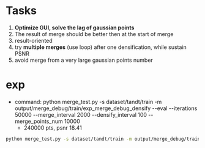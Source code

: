 # Tasks
1. **Optimize GUI, solve the lag of gaussian points**
2. The result of merge should be better then at the start of merge
3. result-oriented
4. try **multiple merges** (use loop) after one densification, while sustain PSNR
5. avoid merge from a very large gaussian points number 

# exp
- command: python merge_test.py -s dataset/tandt/train -m output/merge_debug/train/exp_merge_debug_densify --eval --iterations 50000 --merge_interval 2000 --densify_interval 100 --merge_points_num 10000
    - 240000 pts, psnr 18.41
```sh
python merge_test.py -s dataset/tandt/train -m output/merge_debug/train/exp_merge_debug_densify --eval --iterations 100000 --merge_interval 2000 --densify_interval 2400 --merge_points_num 5000 > log/densify_and_merge_1011.log
``` 